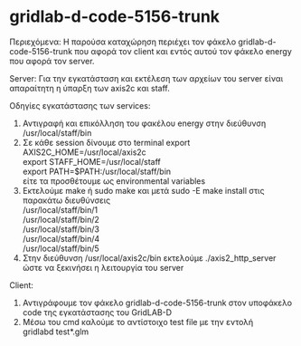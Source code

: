 # gridlab-d-code-5156-trunk

Περιεχόμενα:
Η παρούσα καταχώρηση περιέχει τον φάκελο gridlab-d-code-5156-trunk που αφορά τον client και εντός αυτού τον φάκελο energy που αφορά τον server.

Server:
Για την εγκατάσταση και εκτέλεση των αρχείων του server είναι απαραίτητη η ύπαρξη των axis2c και staff.

Οδηγίες εγκατάστασης των services:<br>
1. Αντιγραφή και επικόλληση του φακέλου energy στην διεύθυνση /usr/local/staff/bin<br>
2. Σε κάθε session δίνουμε στο terminal export AXIS2C_HOME=/usr/local/axis2c<br>
export STAFF_HOME=/usr/local/staff<br>
export PATH=$PATH:/usr/local/staff/bin<br>
είτε τα προσθέτουμε ως environmental variables<br>
3. Εκτελούμε make ή sudo make και μετά sudo -E make install στις παρακάτω διευθύνσεις<br>
/usr/local/staff/bin/1<br>
/usr/local/staff/bin/2<br>
/usr/local/staff/bin/3<br>
/usr/local/staff/bin/4<br>
/usr/local/staff/bin/5<br>
4. Στην διεύθυνση /usr/local/axis2c/bin εκτελούμε ./axis2_http_server ώστε να ξεκινήσει η λειτουργία του server<br>

Client:<br>
1. Αντιγράφουμε τον φάκελο gridlab-d-code-5156-trunk στον υποφάκελο code της εγκατάστασης του GridLAB-D<br>
2. Μέσω του cmd καλούμε το αντίστοιχο test file με την εντολή <br>
  gridlabd test*.glm

